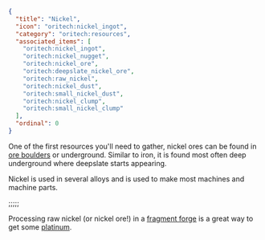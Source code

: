 ```json
{
  "title": "Nickel",
  "icon": "oritech:nickel_ingot",
  "category": "oritech:resources",
  "associated_items": [
    "oritech:nickel_ingot",
    "oritech:nickel_nugget",
    "oritech:nickel_ore",
    "oritech:deepslate_nickel_ore",
    "oritech:raw_nickel",
    "oritech:nickel_dust",
    "oritech:small_nickel_dust",
    "oritech:nickel_clump",
    "oritech:small_nickel_clump"
  ],
  "ordinal": 0
}
```

One of the first resources you'll need to gather, nickel ores can be found in [ore boulders](^oritech:resources/ore_boulder) or underground. Similar to iron, it is found most often deep underground where deepslate starts appearing.

Nickel is used in several alloys and is used to make most machines and machine parts.

;;;;;

Processing raw nickel (or nickel ore!) in a [fragment forge](^oritech:processing/fragment_forge) is a great way to get some [platinum](^oritech:resources/platinum).